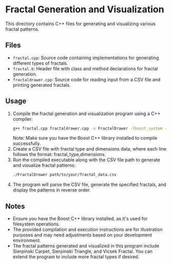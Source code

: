# Fractal Generation and Visualization

This directory contains C++ files for generating and visualizing various fractal patterns.

## Files

- `fractal.cpp`: Source code containing implementations for generating different types of fractals.
- `fractal.h`: Header file with class and method declarations for fractal generation.
- `fractaldrawer.cpp`: Source code for reading input from a CSV file and printing generated fractals.

## Usage

1. Compile the fractal generation and visualization program using a C++ compiler:
   ```sh
   g++ fractal.cpp fractaldrawer.cpp -o FractalDrawer -lboost_system -lboost_filesystem
   ```
   Note: Make sure you have the Boost C++ library installed to compile successfully.
2. Create a CSV file with fractal type and dimensions data, where each line follows the format: fractal_type,dimensions.
3. Run the compiled executable along with the CSV file path to generate and visualize fractal patterns:
   ```sh
   ./FractalDrawer path/to/your/fractal_data.csv
   ```
4. The program will parse the CSV file, generate the specified fractals, and display the patterns in reverse order.

## Notes

- Ensure you have the Boost C++ library installed, as it's used for filesystem operations.
- The provided compilation and execution instructions are for illustration purposes and may need adjustments based on your development environment.
- The fractal patterns generated and visualized in this program include Sierpinski Carpet, Sierpinski Triangle, and Vicsek Fractal. You can extend the program to include more fractal types if desired.
